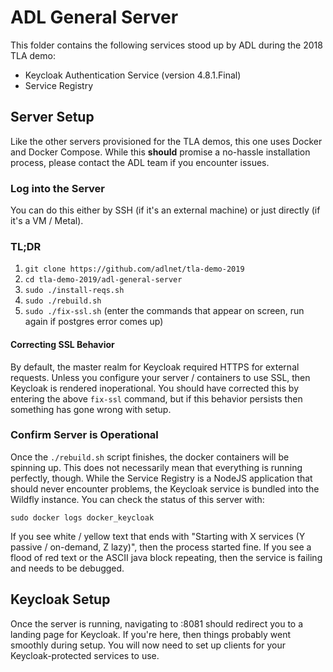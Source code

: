 ADL General Server 
==============

This folder contains the following services stood up by ADL during the 2018 TLA demo:

- Keycloak Authentication Service (version 4.8.1.Final)
- Service Registry

Server Setup
------------

Like the other servers provisioned for the TLA demos, this one uses Docker and Docker Compose.  While this **should** promise a no-hassle installation process, please contact the ADL team if you encounter issues.

### Log into the Server
You can do this either by SSH (if it's an external machine) or just directly (if it's a VM / Metal).

### TL;DR
1. `git clone https://github.com/adlnet/tla-demo-2019`
1. `cd tla-demo-2019/adl-general-server`
1. `sudo ./install-reqs.sh`
1. `sudo ./rebuild.sh`
1. `sudo ./fix-ssl.sh` (enter the commands that appear on screen, run again if postgres error comes up)

#### Correcting SSL Behavior
By default, the master realm for Keycloak required HTTPS for external requests.  Unless you configure your server / containers to use SSL, then Keycloak is rendered inoperational.  You should have corrected this by entering the above `fix-ssl` command, but if this behavior persists then something has gone wrong with setup.

### Confirm Server is Operational
Once the `./rebuild.sh` script finishes, the docker containers will be spinning up.  This does not necessarily mean that everything is running perfectly, though.  While the Service Registry is a NodeJS application that should never encounter problems, the Keycloak service is bundled into the Wildfly instance.  You can check the status of this server with:

```
sudo docker logs docker_keycloak
```

If you see white / yellow text that ends with "Starting with X services (Y passive / on-demand, Z lazy)", then the process started fine.
If you see a flood of red text or the ASCII java block repeating, then the service is failing and needs to be debugged.

Keycloak Setup
------------

Once the server is running, navigating to <server-location>:8081 should redirect you to a landing page for Keycloak.  If you're here, then things probably went smoothly during setup.  You will now need to set up clients for your Keycloak-protected services to use.
